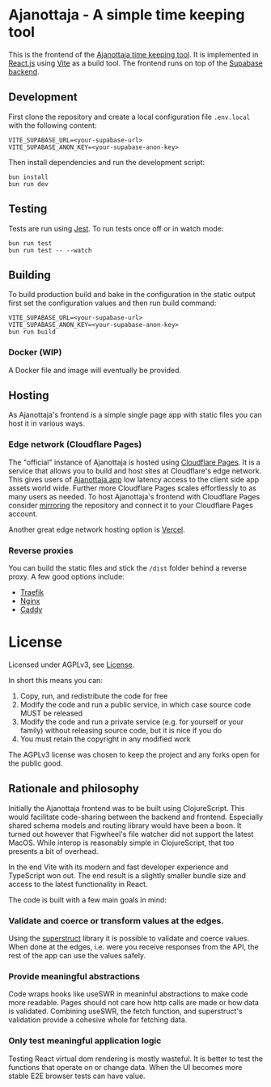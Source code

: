 # Ajanottaja - A simple time keeping tool

This is the frontend of the [Ajanottaja time keeping tool](https://ajanottaja.app).
It is implemented in [React.js](https://reactjs.org/) using [Vite](https://vitejs.dev/) as a build tool.
The frontend runs on top of the [Supabase backend](https://github.com/ajanottaja/backend).

## Development

First clone the repository and create a local configuration file `.env.local` with the following content:

```
VITE_SUPABASE_URL=<your-supabase-url>
VITE_SUPABASE_ANON_KEY=<your-supabase-anon-key>
```

Then install dependencies and run the development script:

```
bun install
bun run dev
```

## Testing

Tests are run using [Jest](https://jestjs.io/).
To run tests once off or in watch mode:

```
bun run test
bun run test -- --watch
```

## Building

To build production build and bake in the configuration in the static output first set the configuration values and then run build command:

```
VITE_SUPABASE_URL=<your-supabase-url>
VITE_SUPABASE_ANON_KEY=<your-supabase-anon-key>
bun run build
```

### Docker (WIP)

A Docker file and image will eventually be provided.

## Hosting

As Ajanottaja's frontend is a simple single page app with static files you can host it in various ways.

### Edge network (Cloudflare Pages)

The "official" instance of Ajanottaja is hosted using [Cloudflare Pages](https://pages.cloudflare.com/).
It is a service that allows you to build and host sites at Cloudflare's edge network.
This gives users of [Ajanottaja.app](https://ajanottaja.app) low latency access to the client side app assets world wide.
Further more Cloudflare Pages scales effortlessly to as many users as needed.
To host Ajanottaja's frontend with Cloudflare Pages consider [mirroring](https://docs.github.com/en/github/creating-cloning-and-archiving-repositories/creating-a-repository-on-github/duplicating-a-repository#mirroring-a-repository-in-another-location) the repository and connect it to your Cloudflare Pages account.

Another great edge network hosting option is [Vercel](https://vercel.com/docs).

### Reverse proxies

You can build the static files and stick the `/dist` folder behind a reverse proxy.
A few good options include:

- [Traefik](https://traefik.io/traefik/)
- [Nginx](https://docs.nginx.com/nginx/admin-guide/installing-nginx/installing-nginx-open-source/)
- [Caddy](https://caddyserver.com/)

# License

Licensed under AGPLv3, see [License](/LICENSE).

In short this means you can:

1. Copy, run, and redistribute the code for free
2. Modify the code and run a public service, in which case source code MUST be released
3. Modify the code and run a private service (e.g. for yourself or your family) without releasing source code, but it is nice if you do
4. You must retain the copyright in any modified work

The AGPLv3 license was chosen to keep the project and any forks open for the public good.

## Rationale and philosophy

Initially the Ajanottaja frontend was to be built using ClojureScript.
This would facilitate code-sharing between the backend and frontend.
Especially shared schema models and routing library would have been a boon.
It turned out however that Figwheel's file watcher did not support the latest MacOS.
While interop is reasonably simple in ClojureScript, that too presents a bit of overhead.

In the end Vite with its modern and fast developer experience and TypeScript won out.
The end result is a slightly smaller bundle size and access to the latest functionality in React.

The code is built with a few main goals in mind:

### Validate and coerce or transform values at the edges.

Using the [superstruct](https://github.com/ianstormtaylor/superstruct) library it is possible to validate and coerce values.
When done at the edges, i.e. were you receive responses from the API, the rest of the app can use the values safely.

### Provide meaningful abstractions

Code wraps hooks like useSWR in meaninful abstractions to make code more readable.
Pages should not care how http calls are made or how data is validated.
Combining useSWR, the fetch function, and superstruct's validation provide a cohesive whole for fetching data.

### Only test meaningful application logic

Testing React virtual dom rendering is mostly wasteful.
It is better to test the functions that operate on or change data.
When the UI becomes more stable E2E browser tests can have value.
